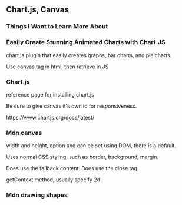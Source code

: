 ## Chart.js, Canvas

### Things I Want to Learn More About

### Easily Create Stunning Animated Charts with Chart.JS
<p> chart.js plugin that easily creates graphs, bar charts, and pie charts. </p>
<p> Use canvas tag in html, then retrieve in JS</p>

### Chart.js
<p> reference page for installing chart.js </p>
<p> Be sure to give canvas it's own id for responsiveness. </p>
<p> https://www.chartjs.org/docs/latest/ </p>

### Mdn canvas
<p> width and height, option and can be set using DOM, there is a default. </p>
<p> Uses normal CSS styling, such as border, background, margin. </p>
<p> Does use the fallback content. Does use the close tag. </p>
<p> getContext method, usually specify 2d </p>

### Mdn drawing shapes
<p>
